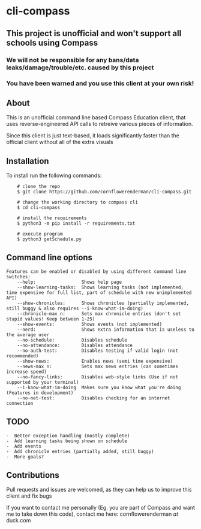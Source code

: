 # cli-compass
## This project is unofficial and won't support all schools using Compass
### We will not be responsible for any bans/data leaks/damage/trouble/etc. caused by this project
### You have been warned and you use this client at your own risk!


## About

This is an unofficial command line based Compass Education client, that uses reverse-engineered API calls to retreive various pieces of information.

Since this client is just text-based, it loads significantly faster than the official client without all of the extra visuals

## Installation

To install run the following commands:

``` shell
    # clone the repo
    $ git clone https://github.com/cornflowerenderman/cli-compass.git

    # change the working directory to compass cli
    $ cd cli-compass

    # install the requirements
    $ python3 -m pip install -r requirements.txt

    # execute program
    $ python3 getSchedule.py
```

## Command line options
```
Features can be enabled or disabled by using different command line switches:
    --help:                 Shows help page
    --show-learning-tasks:  Shows learning tasks (not implemented, time expensive for full list, part of schedule with new unimplemented API)
    --show-chronicles:      Shows chronicles (partially implemented, still buggy & also requires --i-know-what-im-doing)
    --chronicle-max n:      Sets max chronicle entries (don't set stupid values! Keep between 1-25)
    --show-events:          Shows events (not implemented)
    --nerd:                 Shows extra information that is useless to the average user
    --no-schedule:          Disables schedule
    --no-attendance:        Disables attendance
    --no-auth-test:         Disables testing if valid login (not recommended)
    --show-news:            Enables news (semi time expensive)
    --news-max n:           Sets max news entries (can sometimes increase speed)
    --no-fancy-links:       Disables web-style links (Use if not supported by your terminal)
    --i-know-what-im-doing  Makes sure you know what you're doing (Features in development)
    --no-net-test:          Disables checking for an internet connection
```
## TODO
    
    -  Better exception handling (mostly complete)
    -  Add learning tasks being shown on schedule
    -  Add events
    -  Add chronicle entries (partially added, still buggy)
    -  More goals?

## Contributions
Pull requests and issues are welcomed, as they can help us to improve this client and fix bugs

If you want to contact me personally (Eg. you are part of Compass and want me to take down this code), contact me here: cornflowerenderman _*at*_ duck.com


